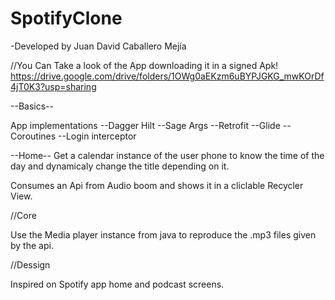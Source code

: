 # SpotifyClone

-Developed by Juan David Caballero Mejía

//You Can Take a look of the App downloading it in a signed Apk!
https://drive.google.com/drive/folders/1OWg0aEKzm6uBYPJGKG_mwKOrDf4jT0K3?usp=sharing

--Basics--

App implementations
--Dagger Hilt
--Sage Args
--Retrofit
--Glide
--Coroutines
--Login interceptor

--Home--
Get a calendar instance of the user phone to know the time of the day and dynamicaly change the title depending on it.

Consumes an Api from Audio boom and shows it in a cliclable Recycler View.

//Core

Use the Media player instance from java to reproduce the .mp3 files given by the api.

//Dessign 

Inspired on Spotify app home and podcast screens.

